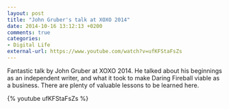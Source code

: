 ```yaml
---
layout: post
title: "John Gruber's talk at XOXO 2014"
date: 2014-10-16 13:12:13 +0200
comments: true
categories: 
- Digital Life
external-url: https://www.youtube.com/watch?v=ufKFStaFsZs
---
```


Fantastic talk by John Gruber at XOXO 2014. He talked about his beginnings as an independent writer, and what it took to make Daring Fireball viable as a business. There are plenty of valuable lessons to be learned here.

{% youtube ufKFStaFsZs %}
